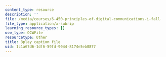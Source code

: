 ```yaml
---
content_type: resource
description: ''
file: /media/courses/6-450-principles-of-digital-communications-i-fall-2006/1c1a67d61df659fd90448174e5eb0877_zB9aY8tzd74.vtt
file_type: application/x-subrip
learning_resource_types: []
ocw_type: OCWFile
resourcetype: Other
title: 3play caption file
uid: 1c1a67d6-1df6-59fd-9044-8174e5eb0877
---
```


